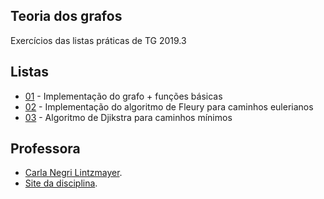 ## Teoria dos grafos

Exercícios das listas práticas de TG 2019.3

## Listas

- [01](http://professor.ufabc.edu.br/~carla.negri/cursos/2019Q3-TG/lista1.pdf) - Implementação do grafo + funções básicas
- [02](http://professor.ufabc.edu.br/~carla.negri/cursos/2019Q3-TG/lista2.pdf) - Implementação do algoritmo de Fleury para caminhos eulerianos
- [03](http://professor.ufabc.edu.br/~carla.negri/cursos/2019Q3-TG/lista2.pdf) - Algoritmo de Djikstra para caminhos mínimos

## Professora

- [Carla Negri Lintzmayer](http://professor.ufabc.edu.br/~carla.negri/).
- [Site da disciplina](http://professor.ufabc.edu.br/~carla.negri/cursos/2019Q3-TG/index.html).
